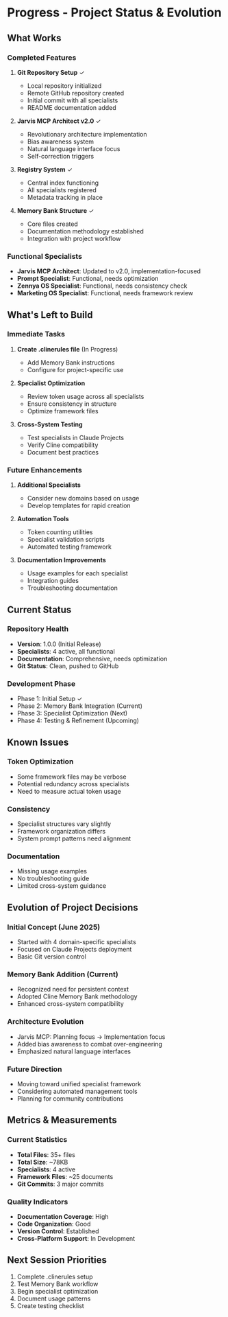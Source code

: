 # Progress - Project Status & Evolution

## What Works

### Completed Features
1. **Git Repository Setup** ✓
   - Local repository initialized
   - Remote GitHub repository created
   - Initial commit with all specialists
   - README documentation added

2. **Jarvis MCP Architect v2.0** ✓
   - Revolutionary architecture implementation
   - Bias awareness system
   - Natural language interface focus
   - Self-correction triggers

3. **Registry System** ✓
   - Central index functioning
   - All specialists registered
   - Metadata tracking in place

4. **Memory Bank Structure** ✓
   - Core files created
   - Documentation methodology established
   - Integration with project workflow

### Functional Specialists
- **Jarvis MCP Architect**: Updated to v2.0, implementation-focused
- **Prompt Specialist**: Functional, needs optimization
- **Zennya OS Specialist**: Functional, needs consistency check
- **Marketing OS Specialist**: Functional, needs framework review

## What's Left to Build

### Immediate Tasks
1. **Create .clinerules file** (In Progress)
   - Add Memory Bank instructions
   - Configure for project-specific use

2. **Specialist Optimization**
   - Review token usage across all specialists
   - Ensure consistency in structure
   - Optimize framework files

3. **Cross-System Testing**
   - Test specialists in Claude Projects
   - Verify Cline compatibility
   - Document best practices

### Future Enhancements
1. **Additional Specialists**
   - Consider new domains based on usage
   - Develop templates for rapid creation

2. **Automation Tools**
   - Token counting utilities
   - Specialist validation scripts
   - Automated testing framework

3. **Documentation Improvements**
   - Usage examples for each specialist
   - Integration guides
   - Troubleshooting documentation

## Current Status

### Repository Health
- **Version**: 1.0.0 (Initial Release)
- **Specialists**: 4 active, all functional
- **Documentation**: Comprehensive, needs optimization
- **Git Status**: Clean, pushed to GitHub

### Development Phase
- Phase 1: Initial Setup ✓
- Phase 2: Memory Bank Integration (Current)
- Phase 3: Specialist Optimization (Next)
- Phase 4: Testing & Refinement (Upcoming)

## Known Issues

### Token Optimization
- Some framework files may be verbose
- Potential redundancy across specialists
- Need to measure actual token usage

### Consistency
- Specialist structures vary slightly
- Framework organization differs
- System prompt patterns need alignment

### Documentation
- Missing usage examples
- No troubleshooting guide
- Limited cross-system guidance

## Evolution of Project Decisions

### Initial Concept (June 2025)
- Started with 4 domain-specific specialists
- Focused on Claude Projects deployment
- Basic Git version control

### Memory Bank Addition (Current)
- Recognized need for persistent context
- Adopted Cline Memory Bank methodology
- Enhanced cross-system compatibility

### Architecture Evolution
- Jarvis MCP: Planning focus → Implementation focus
- Added bias awareness to combat over-engineering
- Emphasized natural language interfaces

### Future Direction
- Moving toward unified specialist framework
- Considering automated management tools
- Planning for community contributions

## Metrics & Measurements

### Current Statistics
- **Total Files**: 35+ files
- **Total Size**: ~78KB
- **Specialists**: 4 active
- **Framework Files**: ~25 documents
- **Git Commits**: 3 major commits

### Quality Indicators
- **Documentation Coverage**: High
- **Code Organization**: Good
- **Version Control**: Established
- **Cross-Platform Support**: In Development

## Next Session Priorities
1. Complete .clinerules setup
2. Test Memory Bank workflow
3. Begin specialist optimization
4. Document usage patterns
5. Create testing checklist
